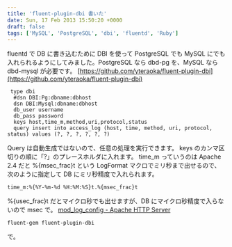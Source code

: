 ```yaml
---
title: 'fluent-plugin-dbi 書いた'
date: Sun, 17 Feb 2013 15:50:20 +0000
draft: false
tags: ['MySQL', 'PostgreSQL', 'dbi', 'fluentd', 'Ruby']
---
```


fluentd で DB に書き込むために DBI を使って PostgreSQL でも MySQL にでも入れられるようにしてみました。PostgreSQL なら dbd-pg を、MySQL なら dbd-mysql が必要です。 [https://github.com/yteraoka/fluent-plugin-dbi](https://github.com/yteraoka/fluent-plugin-dbi)

```
 type dbi
  #dsn DBI:Pg:dbname:dbhost
  dsn DBI:Mysql:dbname:dbhost
  db_user username
  db_pass password
  keys host,time_m,method,uri,protocol,status
  query insert into access_log (host, time, method, uri, protocol, status) values (?, ?, ?, ?, ?, ?) 
```

Query は自動生成ではないので、任意の処理を実行できます。 keys のカンマ区切りの順に「?」のプレースホルダに入れます。 time\_m っていうのは Apache 2.4 だと %{msec\_frac}t という LogFormat マクロでミリ秒まで出せるので、次のように指定して DB にミリ秒精度で入れられます。

```
time_m:%{%Y-%m-%d %H:%M:%S}t.%{msec_frac}t
```

%{usec\_frac}t だとマイクロ秒でも出せますが、DB にマイクロ秒精度で入らないので msec で。 [mod\_log\_config - Apache HTTP Server](http://httpd.apache.org/docs/2.4/mod/mod_log_config.html#formats)

```
fluent-gem fluent-plugin-dbi
```

で。

